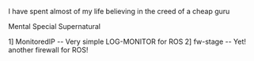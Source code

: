 I have spent almost of my life believing in the creed of a cheap guru

Mental Special Supernatural

1]  MonitoredIP -- Very simple LOG-MONITOR for ROS 
2]  fw-stage -- Yet! another firewall for ROS!
